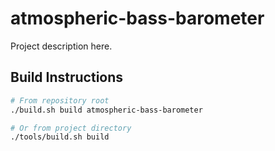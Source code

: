 # atmospheric-bass-barometer

Project description here.

## Build Instructions

```bash
# From repository root
./build.sh build atmospheric-bass-barometer

# Or from project directory
./tools/build.sh build
```
